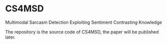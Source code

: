 # CS4MSD
Multimodal Sarcasm Detection Exploiting Sentiment Contrasting Knowledge

The repository is the source code of CS4MSD, the paper will be published later.
